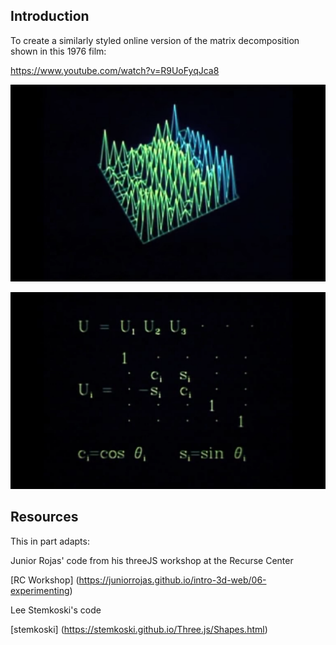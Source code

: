 ## Introduction

To create a similarly styled online version of the matrix decomposition shown in this 1976 film:

https://www.youtube.com/watch?v=R9UoFyqJca8

![Diagonalization](media/Diagonalization.png)

![Rotation_Matrix](media/Rotation_Matrix.png)

## Resources

This in part adapts:

Junior Rojas' code from his threeJS workshop at the Recurse Center

[RC Workshop] (https://juniorrojas.github.io/intro-3d-web/06-experimenting)

Lee Stemkoski's code 

[stemkoski] (https://stemkoski.github.io/Three.js/Shapes.html)
